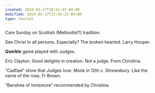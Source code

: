 ```yaml
---
created: 2024-03-17T10:51:47-04:00
modified: 2024-03-17T21:45:22-04:00
type: Journal
---
```


Care Sunday on Scottish (Methodist?) tradition. 

See Christ In all persons. Especially? The broken hearted. Larry Hooper.

**Qwirkle** game played with Judges.

Eric Clayton. Good delights in creation. Not a judge. From Christina.

“Cadfael” show that Judges love. Monk in 12th c. Shrewsbury. Like the name of the rose, Fr Brown.

“Banshee of Innismore” recommended by Christina
